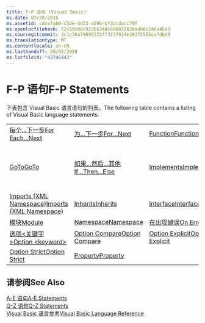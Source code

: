 ```yaml
---
title: F-P 语句 (Visual Basic)
ms.date: 07/20/2015
ms.assetid: cdce7ab0-c52e-4d33-a29b-bf32cdacc79f
ms.openlocfilehash: 52c58c06c92765344c8d6872820adb8c246a45a3
ms.sourcegitcommit: 3c1c3ba79895335ff3737934e39372555ca7d6d0
ms.translationtype: MT
ms.contentlocale: zh-CN
ms.lasthandoff: 09/05/2018
ms.locfileid: "43746443"
---
```

# <a name="f-p-statements"></a><span data-ttu-id="280ef-102">F-P 语句</span><span class="sxs-lookup"><span data-stu-id="280ef-102">F-P Statements</span></span>
<span data-ttu-id="280ef-103">下表包含 Visual Basic 语言语句的列表。</span><span class="sxs-lookup"><span data-stu-id="280ef-103">The following table contains a listing of Visual Basic language statements.</span></span>  
  
|||||  
|---|---|---|---|  
|[<span data-ttu-id="280ef-104">每个...下一步</span><span class="sxs-lookup"><span data-stu-id="280ef-104">For Each...Next</span></span>](../../../visual-basic/language-reference/statements/for-each-next-statement.md)|[<span data-ttu-id="280ef-105">为...下一步</span><span class="sxs-lookup"><span data-stu-id="280ef-105">For...Next</span></span>](../../../visual-basic/language-reference/statements/for-next-statement.md)|[<span data-ttu-id="280ef-106">Function</span><span class="sxs-lookup"><span data-stu-id="280ef-106">Function</span></span>](../../../visual-basic/language-reference/statements/function-statement.md)|[<span data-ttu-id="280ef-107">Get</span><span class="sxs-lookup"><span data-stu-id="280ef-107">Get</span></span>](../../../visual-basic/language-reference/statements/get-statement.md)|  
|[<span data-ttu-id="280ef-108">GoTo</span><span class="sxs-lookup"><span data-stu-id="280ef-108">GoTo</span></span>](../../../visual-basic/language-reference/statements/goto-statement.md)|[<span data-ttu-id="280ef-109">如果...然后...其他</span><span class="sxs-lookup"><span data-stu-id="280ef-109">If...Then...Else</span></span>](../../../visual-basic/language-reference/statements/if-then-else-statement.md)|[<span data-ttu-id="280ef-110">Implements</span><span class="sxs-lookup"><span data-stu-id="280ef-110">Implements</span></span>](../../../visual-basic/language-reference/statements/implements-statement.md)|[<span data-ttu-id="280ef-111">Imports (.NET Namespace and Type)</span><span class="sxs-lookup"><span data-stu-id="280ef-111">Imports (.NET Namespace and Type)</span></span>](../../../visual-basic/language-reference/statements/imports-statement-net-namespace-and-type.md)|  
|[<span data-ttu-id="280ef-112">Imports (XML Namespace)</span><span class="sxs-lookup"><span data-stu-id="280ef-112">Imports (XML Namespace)</span></span>](../../../visual-basic/language-reference/statements/imports-statement-xml-namespace.md)|[<span data-ttu-id="280ef-113">Inherits</span><span class="sxs-lookup"><span data-stu-id="280ef-113">Inherits</span></span>](../../../visual-basic/language-reference/statements/inherits-statement.md)|[<span data-ttu-id="280ef-114">Interface</span><span class="sxs-lookup"><span data-stu-id="280ef-114">Interface</span></span>](../../../visual-basic/language-reference/statements/interface-statement.md)|[<span data-ttu-id="280ef-115">Mid</span><span class="sxs-lookup"><span data-stu-id="280ef-115">Mid</span></span>](../../../visual-basic/language-reference/statements/mid-statement.md)|  
|[<span data-ttu-id="280ef-116">模块</span><span class="sxs-lookup"><span data-stu-id="280ef-116">Module</span></span>](../../../visual-basic/language-reference/statements/module-statement.md)|[<span data-ttu-id="280ef-117">Namespace</span><span class="sxs-lookup"><span data-stu-id="280ef-117">Namespace</span></span>](../../../visual-basic/language-reference/statements/namespace-statement.md)|[<span data-ttu-id="280ef-118">在出现错误</span><span class="sxs-lookup"><span data-stu-id="280ef-118">On Error</span></span>](../../../visual-basic/language-reference/statements/on-error-statement.md)|[<span data-ttu-id="280ef-119">Operator</span><span class="sxs-lookup"><span data-stu-id="280ef-119">Operator</span></span>](../../../visual-basic/language-reference/statements/operator-statement.md)|  
|[<span data-ttu-id="280ef-120">选项\<关键字 ></span><span class="sxs-lookup"><span data-stu-id="280ef-120">Option \<keyword></span></span>](../../../visual-basic/language-reference/statements/option-keyword-statement.md)|[<span data-ttu-id="280ef-121">Option Compare</span><span class="sxs-lookup"><span data-stu-id="280ef-121">Option Compare</span></span>](../../../visual-basic/language-reference/statements/option-compare-statement.md)|[<span data-ttu-id="280ef-122">Option Explicit</span><span class="sxs-lookup"><span data-stu-id="280ef-122">Option Explicit</span></span>](../../../visual-basic/language-reference/statements/option-explicit-statement.md)|[<span data-ttu-id="280ef-123">Option Infer</span><span class="sxs-lookup"><span data-stu-id="280ef-123">Option Infer</span></span>](../../../visual-basic/language-reference/statements/option-infer-statement.md)|  
|[<span data-ttu-id="280ef-124">Option Strict</span><span class="sxs-lookup"><span data-stu-id="280ef-124">Option Strict</span></span>](../../../visual-basic/language-reference/statements/option-strict-statement.md)|[<span data-ttu-id="280ef-125">Property</span><span class="sxs-lookup"><span data-stu-id="280ef-125">Property</span></span>](../../../visual-basic/language-reference/statements/property-statement.md)|||  
  
## <a name="see-also"></a><span data-ttu-id="280ef-126">请参阅</span><span class="sxs-lookup"><span data-stu-id="280ef-126">See Also</span></span>  
 [<span data-ttu-id="280ef-127">A-E 语句</span><span class="sxs-lookup"><span data-stu-id="280ef-127">A-E Statements</span></span>](../../../visual-basic/language-reference/statements/a-e-statements.md)  
 [<span data-ttu-id="280ef-128">Q-Z 语句</span><span class="sxs-lookup"><span data-stu-id="280ef-128">Q-Z Statements</span></span>](../../../visual-basic/language-reference/statements/q-z-statements.md)  
 [<span data-ttu-id="280ef-129">Visual Basic 语言参考</span><span class="sxs-lookup"><span data-stu-id="280ef-129">Visual Basic Language Reference</span></span>](../../../visual-basic/language-reference/index.md)
